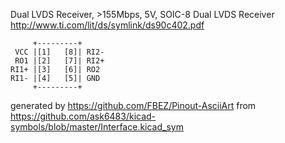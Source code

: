 Dual LVDS Receiver, >155Mbps, 5V, SOIC-8
Dual LVDS Receiver
http://www.ti.com/lit/ds/symlink/ds90c402.pdf


	     +---------+
	 VCC |[1]   [8]| RI2-
	 RO1 |[2]   [7]| RI2+
	RI1+ |[3]   [6]| RO2
	RI1- |[4]   [5]| GND
	     +---------+


generated by https://github.com/FBEZ/Pinout-AsciiArt from https://github.com/ask6483/kicad-symbols/blob/master/Interface.kicad_sym